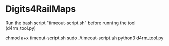 # Digits4RailMaps
Run the bash script "timeout-script.sh" before running the tool (d4rm_tool.py)


chmod a+x timeout-script.sh
sudo ./timeout-script.sh
python3 d4rm_tool.py 